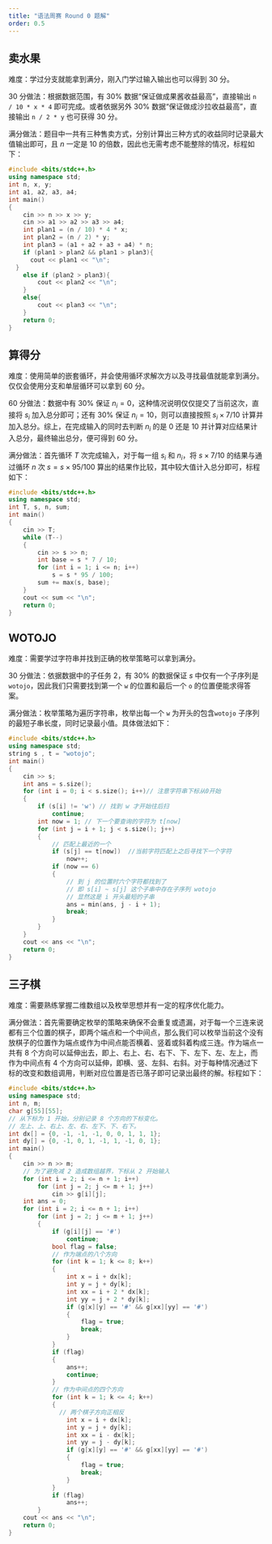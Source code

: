 ```yaml
---
title: "语法周赛 Round 0 题解"
order: 0.5
---
```


## 卖水果

难度：学过分支就能拿到满分，刚入门学过输入输出也可以得到 $30$ 分。

30 分做法：根据数据范围，有 $30\%$ 数据“保证做成果酱收益最高”，直接输出 `n / 10 * x * 4` 即可完成。或者依据另外 $30\%$ 数据“保证做成沙拉收益最高”，直接输出 `n / 2 * y` 也可获得 $30$ 分。

满分做法：题目中一共有三种售卖方式，分别计算出三种方式的收益同时记录最大值输出即可，且 $n$ 一定是 $10$ 的倍数，因此也无需考虑不能整除的情况，标程如下：

```cpp
#include <bits/stdc++.h>
using namespace std;
int n, x, y;
int a1, a2, a3, a4;
int main()
{
    cin >> n >> x >> y;
    cin >> a1 >> a2 >> a3 >> a4;
    int plan1 = (n / 10) * 4 * x;
    int plan2 = (n / 2) * y;
    int plan3 = (a1 + a2 + a3 + a4) * n;
    if (plan1 > plan2 && plan1 > plan3){
      cout << plan1 << "\n";
  }
    else if (plan2 > plan3){
        cout << plan2 << "\n";
    }
    else{
        cout << plan3 << "\n";
    }
    return 0;
}
```

## 算得分

难度：使用简单的嵌套循环，并会使用循环求解次方以及寻找最值就能拿到满分。仅仅会使用分支和单层循环可以拿到 $60$ 分。

60 分做法：数据中有 $30\%$ 保证 $n_i=0$，这种情况说明仅仅提交了当前这次，直接将 $s_i$ 加入总分即可；还有 $30\%$ 保证 $n_i=10$，则可以直接按照 $s_i\times 7/10$ 计算并加入总分。综上，在完成输入的同时去判断 $n_i$ 的是 $0$ 还是 $10$ 并计算对应结果计入总分，最终输出总分，便可得到 $60$ 分。

满分做法：首先循环 $T$ 次完成输入，对于每一组 $s_i$ 和 $n_i$，将 $s\times 7/10$ 的结果与通过循环 $n$ 次 $s=s\times 95 / 100$ 算出的结果作比较，其中较大值计入总分即可，标程如下：

```cpp
#include <bits/stdc++.h>
using namespace std;
int T, s, n, sum;
int main()
{
    cin >> T;
    while (T--)
    {
        cin >> s >> n;
        int base = s * 7 / 10;
        for (int i = 1; i <= n; i++)
            s = s * 95 / 100;
        sum += max(s, base);
    }
    cout << sum << "\n";
    return 0;
}
```

## WOTOJO

难度：需要学过字符串并找到正确的枚举策略可以拿到满分。

30 分做法：依据数据中的子任务 2，有 $30\%$ 的数据保证 $s$ 中仅有一个子序列是 `wotojo`，因此我们只需要找到第一个 `w` 的位置和最后一个 `o` 的位置便能求得答案。

满分做法：枚举策略为遍历字符串，枚举出每一个 `w` 为开头的包含`wotojo` 子序列的最短子串长度，同时记录最小值。具体做法如下：

```cpp
#include <bits/stdc++.h>
using namespace std;
string s , t = "wotojo";
int main()
{
    cin >> s;
    int ans = s.size();
    for (int i = 0; i < s.size(); i++)// 注意字符串下标从0开始 
    {
        if (s[i] != 'w') // 找到 w 才开始往后扫 
            continue;
        int now = 1; // 下一个要查询的字符为 t[now]
        for (int j = i + 1; j < s.size(); j++)
        {
            // 匹配上最近的一个
            if (s[j] == t[now])  //当前字符匹配上之后寻找下一个字符 
                now++;
            if (now == 6)
            {
                // 到 j 的位置时六个字符都找到了
                // 即 s[i] ~ s[j] 这个子串中存在子序列 wotojo
                // 显然这是 i 开头最短的子串
                ans = min(ans, j - i + 1);
                break;
            }
        }
    }
    cout << ans << "\n";
    return 0;
}
```

## 三子棋
难度：需要熟练掌握二维数组以及枚举思想并有一定的程序优化能力。

满分做法：首先需要确定枚举的策略来确保不会重复或遗漏，对于每一个三连来说都有三个位置的棋子，即两个端点和一个中间点，那么我们可以枚举当前这个没有放棋子的位置作为端点或作为中间点能否横着、竖着或斜着构成三连。作为端点一共有 $8$ 个方向可以延伸出去，即上、右上、右、右下、下、左下、左、左上，而作为中间点有 $4$ 个方向可以延伸，即横、竖、左斜、右斜。对于每种情况通过下标的改变和数组调用，判断对应位置是否已落子即可记录出最终的解。标程如下：

```cpp
#include <bits/stdc++.h>
using namespace std;
int n, m;
char g[55][55];
// 从下标为 1 开始，分别记录 8 个方向的下标变化。
// 左上、上、右上、左、右、左下、下、右下。
int dx[] = {0, -1, -1, -1, 0, 0, 1, 1, 1};
int dy[] = {0, -1, 0, 1, -1, 1, -1, 0, 1};
int main()
{
    cin >> n >> m;
    // 为了避免减 2 造成数组越界，下标从 2 开始输入 
    for (int i = 2; i <= n + 1; i++)
        for (int j = 2; j <= m + 1; j++)
            cin >> g[i][j];
    int ans = 0;
    for (int i = 2; i <= n + 1; i++)
        for (int j = 2; j <= m + 1; j++)
        {
            if (g[i][j] == '#')
                continue; 
            bool flag = false;
            // 作为端点的八个方向
            for (int k = 1; k <= 8; k++)
            {
                int x = i + dx[k];
                int y = j + dy[k];
                int xx = i + 2 * dx[k];
                int yy = j + 2 * dy[k];
                if (g[x][y] == '#' && g[xx][yy] == '#')
                {
                    flag = true;
                    break;
                }
            }
            if (flag)
            {
                ans++;
                continue;
            }
            // 作为中间点的四个方向
            for (int k = 1; k <= 4; k++)
            {
              // 两个棋子方向正相反 
                int x = i + dx[k];
                int y = j + dy[k];
                int xx = i - dx[k];
                int yy = j - dy[k];
                if (g[x][y] == '#' && g[xx][yy] == '#')
                {
                    flag = true;
                    break;
                }
            }
            if (flag)
                ans++;
        }
    cout << ans << "\n";
    return 0;
}
```